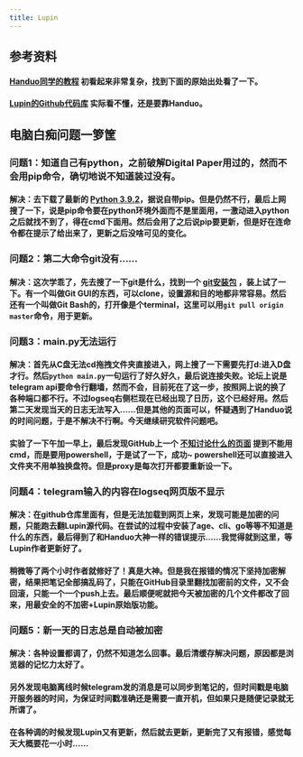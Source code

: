 ```yaml
---
title: Lupin
---
```


## 参考资料
#### [Handuo同学的教程](https://cn.logseq.com/t/topic/314) 初看起来非常复杂，找到下面的原始出处看了一下。
#### [Lupin的Github代码库](https://github.com/akhater/Lupin) 实际看不懂，还是要靠Handuo。
## 电脑白痴问题一箩筐
### 问题1：知道自己有python，之前破解Digital Paper用过的，然而不会用pip命令，确切地说不知道装过没有。
#### 解决：去下载了最新的 [Python 3.9.2](https://www.python.org/downloads/release/python-392/)，据说自带pip。但是仍然不行，最后上网搜了一下，说是pip命令要在python环境外面而不是里面用，一激动进入python之后就找不到了，得在cmd下面用。然后会用了之后说pip要更新，但是好在连命令都在提示了给出来了，更新之后没啥可见的变化。
### 问题2：第二大命令git没有……
#### 解决：这次学乖了，先去搜了一下git是什么，找到一个 [git安装包](https://git-scm.com/download/win) ，装上试了一下。有一个叫做Git GUI的东西，可以clone，设置源和目的地都非常容易。然后还有一个叫做Git Bash的，打开像是个terminal，这里可以用`git pull origin master`命令，用于更新。
### 问题3：main.py无法运行
#### 解决：首先从C盘无法cd拖拽文件夹直接进入，网上搜了一下需要先打d:进入D盘才行。然后`python main.py`一句运行了好久好久，最后说连接失败。论坛上说是telegram api要命令行翻墙，然而不会，目前死在了这一步，按照网上说的换了各种端口都不行。不过logseq右侧栏现在已经出现了日历，这个已经好用。然后第二天发现当天的日志无法写入……但是其他的页面可以，怀疑遇到了Handuo说的时间问题，于是不解决不行啊。今天继续研究软件问题吧。
#### 实验了一下午加一早上，最后发现GitHub上一个 [不知讨论什么的页面](https://gist.github.com/dreamlu/cf7cbc0b8329ac145fa44342d6a1c01d#gistcomment-3441244) 提到不能用cmd，而是要用powershell，于是试了一下，成功~ powershell还可以直接进入文件夹不用单独换盘符。但是proxy是每次打开都要重新设一下。
### 问题4：telegram输入的内容在logseq网页版不显示
#### 解决：在github仓库里面有，但是无法加载到网页上来，发现可能是加密的问题，只能跑去翻Lupin源代码。在尝试的过程中安装了age、cli、go等等不知道是什么的东西，最后得到了和Handuo大神一样的错误提示……我觉得就到这里，等Lupin作者更新好了。
#### 稍微等了两个小时作者就修好了！真是大神。但是我在报错的情况下坚持加密解密，结果把笔记全部搞乱码了，只能在GitHub目录里翻找加密前的文件，又不会回滚，只能一个一个push上去。最后顺便呢就把今天被加密的几个文件都改了回来，用最安全的不加密+Lupin原始版功能。
### 问题5：新一天的日志总是自动被加密
#### 解决：各种设置都调了，仍然不知道怎么回事。最后清缓存解决问题，原因都是浏览器的记忆力太好了。
#### 另外发现电脑离线时候telegram发的消息是可以同步到笔记的，但时间戳是电脑开服务器的时间，为保证时间戳准确还是需要一直开机，但如果只是随便记录就无所谓了。
#### 在各种调的时候发现Lupin又有更新，然后就去更新，更新完了又有报错，感觉每天大概要花一小时……
